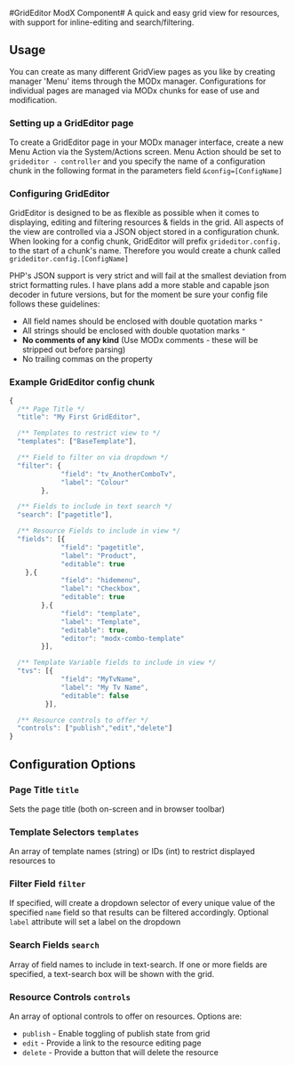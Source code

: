 #GridEditor ModX Component#
A quick and easy grid view for resources, with support for inline-editing and search/filtering.

## Usage ##
You can create as many different GridView pages as you like by creating manager 'Menu' items through 
the MODx manager. Configurations for individual pages are managed via MODx chunks for ease of use and 
modification. 

### Setting up a GridEditor page ###
To create a GridEditor page in your MODx manager interface, create a new Menu Action via the System/Actions screen.
Menu Action should be set to `grideditor - controller` and you specify the name of a configuration chunk in the 
following format in the parameters field `&config=[ConfigName]`

### Configuring GridEditor ###
GridEditor is designed to be as flexible as possible when it comes to displaying, editing and filtering resources & 
fields in the grid. All aspects of the view are controlled via a JSON object stored in a configuration chunk. When 
looking for a config chunk, GridEditor will prefix `grideditor.config.` to the start of a chunk's name. Therefore you 
would create a chunk called `grideditor.config.[ConfigName]`

PHP's JSON support is very strict and will fail at the smallest deviation from strict formatting rules. I have plans 
add a more stable and capable json decoder in future versions, but for the moment be sure your config file follows 
these guidelines:
* All field names should be enclosed with double quotation marks `"`
* All strings should be enclosed with double quotation marks `"`
* __No comments of any kind__ (Use MODx comments - these will be stripped out before parsing)
* No trailing commas on the property

### Example GridEditor config chunk ###
```javascript
{
  /** Page Title */
  "title": "My First GridEditor",

  /** Templates to restrict view to */
  "templates": ["BaseTemplate"],

  /** Field to filter on via dropdown */
  "filter": {
             "field": "tv_AnotherComboTv",
             "label": "Colour"
        },

  /** Fields to include in text search */
  "search": ["pagetitle"],

  /** Resource Fields to include in view */
  "fields": [{
             "field": "pagetitle",
             "label": "Product",
             "editable": true
	},{
             "field": "hidemenu",
             "label": "Checkbox",
             "editable": true
        },{
             "field": "template",
             "label": "Template",
             "editable": true,
             "editor": "modx-combo-template"
        }],

  /** Template Variable fields to include in view */
  "tvs": [{
             "field": "MyTvName",
             "label": "My Tv Name",
             "editable": false
         }],

  /** Resource controls to offer */
  "controls": ["publish","edit","delete"]
}
```
## Configuration Options

### Page Title `title`
Sets the page title (both on-screen and in browser toolbar)

### Template Selectors `templates`
An array of template names (string) or IDs (int) to restrict displayed resources to

### Filter Field `filter`
If specified, will create a dropdown selector of every unique value of the specified `name` field so that results can
be filtered accordingly. Optional `label` attribute will set a label on the dropdown

### Search Fields `search`
Array of field names to include in text-search. If one or more fields are specified, a text-search box will be 
shown with the grid.

### Resource Controls `controls`
An array of optional controls to offer on resources. Options are:
* `publish` - Enable toggling of publish state from grid
* `edit` - Provide a link to the resource editing page
* `delete` - Provide a button that will delete the resource
